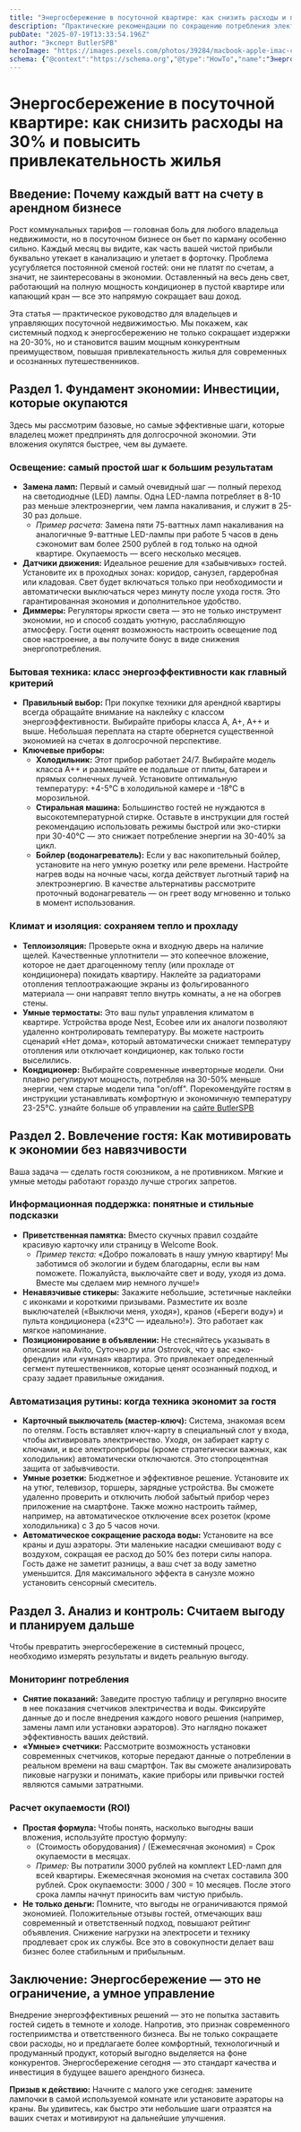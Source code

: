 ```yaml
---
title: "Энергосбережение в посуточной квартире: как снизить расходы и позаботиться об экологии"
description: "Практические рекомендации по сокращению потребления электроэнергии и воды в апартаментах для краткосрочной аренды. Узнайте, как простые привычки помогут сэкономить деньги владельцам и проявить заботу об окружающей среде гостям."
pubDate: "2025-07-19T13:33:54.196Z"
author: "Эксперт ButlerSPB"
heroImage: "https://images.pexels.com/photos/39284/macbook-apple-imac-computer-39284.jpeg?auto=compress&cs=tinysrgb&w=1260&h=750&dpr=1"
schema: {"@context":"https://schema.org","@type":"HowTo","name":"Энергосбережение в посуточной квартире: как снизить расходы и позаботиться об экологии","description":"Практические рекомендации по сокращению потребления электроэнергии и воды в апартаментах для краткосрочной аренды. Узнайте, как простые привычки помогут сэкономить деньги владельцам и проявить заботу об окружающей среде гостям.","image":{"@type":"ImageObject","url":"https://images.pexels.com/photos/39284/macbook-apple-imac-computer-39284.jpeg?auto=compress&cs=tinysrgb&w=1260&h=750&dpr=1"},"aggregateRating":{"@type":"AggregateRating","ratingValue":"4.9","reviewCount":754,"bestRating":"5","worstRating":"1"},"publisher":{"@type":"Organization","name":"Блог ButlerSPB","logo":{"@type":"ImageObject","url":"https://butlerspb-blog.netlify.app/favicon.ico"}},"mainEntityOfPage":{"@type":"WebPage","@id":"https://butlerspb-blog.netlify.app/blog/energosberezhenie-v-posutochnoy-kvartire/"}}
---
```


# Энергосбережение в посуточной квартире: как снизить расходы на 30% и повысить привлекательность жилья

## Введение: Почему каждый ватт на счету в арендном бизнесе

Рост коммунальных тарифов — головная боль для любого владельца недвижимости, но в посуточном бизнесе он бьет по карману особенно сильно. Каждый месяц вы видите, как часть вашей чистой прибыли буквально утекает в канализацию и улетает в форточку. Проблема усугубляется постоянной сменой гостей: они не платят по счетам, а значит, не заинтересованы в экономии. Оставленный на весь день свет, работающий на полную мощность кондиционер в пустой квартире или капающий кран — все это напрямую сокращает ваш доход.

Эта статья — практическое руководство для владельцев и управляющих посуточной недвижимостью. Мы покажем, как системный подход к энергосбережению не только сокращает издержки на 20-30%, но и становится вашим мощным конкурентным преимуществом, повышая привлекательность жилья для современных и осознанных путешественников.

## Раздел 1. Фундамент экономии: Инвестиции, которые окупаются

Здесь мы рассмотрим базовые, но самые эффективные шаги, которые владелец может предпринять для долгосрочной экономии. Эти вложения окупятся быстрее, чем вы думаете.

### Освещение: самый простой шаг к большим результатам
*   **Замена ламп:** Первый и самый очевидный шаг — полный переход на светодиодные (LED) лампы. Одна LED-лампа потребляет в 8-10 раз меньше электроэнергии, чем лампа накаливания, и служит в 25-30 раз дольше.
    *   *Пример расчета:* Замена пяти 75-ваттных ламп накаливания на аналогичные 9-ваттные LED-лампы при работе 5 часов в день сэкономит вам более 2500 рублей в год только на одной квартире. Окупаемость — всего несколько месяцев.
*   **Датчики движения:** Идеальное решение для «забывчивых» гостей. Установите их в проходных зонах: коридор, санузел, гардеробная или кладовая. Свет будет включаться только при необходимости и автоматически выключаться через минуту после ухода гостя. Это гарантированная экономия и дополнительное удобство.
*   **Диммеры:** Регуляторы яркости света — это не только инструмент экономии, но и способ создать уютную, расслабляющую атмосферу. Гости оценят возможность настроить освещение под свое настроение, а вы получите бонус в виде снижения энергопотребления.

### Бытовая техника: класс энергоэффективности как главный критерий
*   **Правильный выбор:** При покупке техники для арендной квартиры всегда обращайте внимание на наклейку с классом энергоэффективности. Выбирайте приборы класса A, A+, A++ и выше. Небольшая переплата на старте обернется существенной экономией на счетах в долгосрочной перспективе.
*   **Ключевые приборы:**
    *   **Холодильник:** Этот прибор работает 24/7. Выбирайте модель класса A++ и размещайте ее подальше от плиты, батареи и прямых солнечных лучей. Установите оптимальную температуру: +4-5°C в холодильной камере и -18°C в морозильной.
    *   **Стиральная машина:** Большинство гостей не нуждаются в высокотемпературной стирке. Оставьте в инструкции для гостей рекомендацию использовать режимы быстрой или эко-стирки при 30-40°C — это снижает потребление энергии на 30-40% за цикл.
    *   **Бойлер (водонагреватель):** Если у вас накопительный бойлер, установите на него умную розетку или реле времени. Настройте нагрев воды на ночные часы, когда действует льготный тариф на электроэнергию. В качестве альтернативы рассмотрите проточный водонагреватель — он греет воду мгновенно и только в момент использования.

### Климат и изоляция: сохраняем тепло и прохладу
*   **Теплоизоляция:** Проверьте окна и входную дверь на наличие щелей. Качественные уплотнители — это копеечное вложение, которое не дает драгоценному теплу (или прохладе от кондиционера) покидать квартиру. Наклейте за радиаторами отопления теплоотражающие экраны из фольгированного материала — они направят тепло внутрь комнаты, а не на обогрев стены.
*   **Умные термостаты:** Это ваш пульт управления климатом в квартире. Устройства вроде Nest, Ecobee или их аналоги позволяют удаленно контролировать температуру. Вы можете настроить сценарий «Нет дома», который автоматически снижает температуру отопления или отключает кондиционер, как только гости выселились.
*   **Кондиционер:** Выбирайте современные инверторные модели. Они плавно регулируют мощность, потребляя на 30-50% меньше энергии, чем старые модели типа "on/off". Порекомендуйте гостям в инструкции устанавливать комфортную и экономичную температуру 23-25°C. узнайте больше об управлении на <a href="https://butlerspb.ru/rent" target="_blank" rel="nofollow">сайте ButlerSPB</a>

## Раздел 2. Вовлечение гостя: Как мотивировать к экономии без навязчивости

Ваша задача — сделать гостя союзником, а не противником. Мягкие и умные методы работают гораздо лучше строгих запретов.

### Информационная поддержка: понятные и стильные подсказки
*   **Приветственная памятка:** Вместо скучных правил создайте красивую карточку или страницу в Welcome Book.
    *   *Пример текста:* «Добро пожаловать в нашу умную квартиру! Мы заботимся об экологии и будем благодарны, если вы нам поможете. Пожалуйста, выключайте свет и воду, уходя из дома. Вместе мы сделаем мир немного лучше!»
*   **Ненавязчивые стикеры:** Закажите небольшие, эстетичные наклейки с иконками и короткими призывами. Разместите их возле выключателей («Выключи меня, уходя»), кранов («Береги воду») и пульта кондиционера («23°C — идеально!»). Это работает как мягкое напоминание.
*   **Позиционирование в объявлении:** Не стесняйтесь указывать в описании на Avito, Суточно.ру или Ostrovok, что у вас «эко-френдли» или «умная» квартира. Это привлекает определенный сегмент путешественников, которые ценят осознанный подход, и сразу задает правильные ожидания.

### Автоматизация рутины: когда техника экономит за гостя
*   **Карточный выключатель (мастер-ключ):** Система, знакомая всем по отелям. Гость вставляет ключ-карту в специальный слот у входа, чтобы активировать электричество. Уходя, он забирает карту с ключами, и все электроприборы (кроме стратегически важных, как холодильник) автоматически отключаются. Это стопроцентная защита от забывчивости.
*   **Умные розетки:** Бюджетное и эффективное решение. Установите их на утюг, телевизор, торшеры, зарядные устройства. Вы сможете удаленно проверить и отключить любой забытый прибор через приложение на смартфоне. Также можно настроить таймер, например, на автоматическое отключение всех розеток (кроме холодильника) с 3 до 5 часов ночи.
*   **Автоматическое сокращение расхода воды:** Установите на все краны и душ аэраторы. Эти маленькие насадки смешивают воду с воздухом, сокращая ее расход до 50% без потери силы напора. Гость даже не заметит разницы, а ваш счет за воду заметно уменьшится. Для максимального эффекта в санузле можно установить сенсорный смеситель.

## Раздел 3. Анализ и контроль: Считаем выгоду и планируем дальше

Чтобы превратить энергосбережение в системный процесс, необходимо измерять результаты и видеть реальную выгоду.

### Мониторинг потребления
*   **Снятие показаний:** Заведите простую таблицу и регулярно вносите в нее показания счетчиков электричества и воды. Фиксируйте данные до и после внедрения каждого нового решения (например, замены ламп или установки аэраторов). Это наглядно покажет эффективность ваших действий.
*   **«Умные» счетчики:** Рассмотрите возможность установки современных счетчиков, которые передают данные о потреблении в реальном времени на ваш смартфон. Так вы сможете анализировать пиковые нагрузки и понимать, какие приборы или привычки гостей являются самыми затратными.

### Расчет окупаемости (ROI)
*   **Простая формула:** Чтобы понять, насколько выгодны ваши вложения, используйте простую формулу:
    *   (Стоимость оборудования) / (Ежемесячная экономия) = Срок окупаемости в месяцах.
    *   *Пример:* Вы потратили 3000 рублей на комплект LED-ламп для всей квартиры. Ежемесячная экономия на счетах составила 300 рублей. Срок окупаемости: 3000 / 300 = 10 месяцев. После этого срока лампы начнут приносить вам чистую прибыль.
*   **Не только деньги:** Помните, что выгоды не ограничиваются прямой экономией. Положительные отзывы гостей, отмечающих ваш современный и ответственный подход, повышают рейтинг объявления. Снижение нагрузки на электросети и технику продлевает срок их службы. Все это в совокупности делает ваш бизнес более стабильным и прибыльным.

## Заключение: Энергосбережение — это не ограничение, а умное управление

Внедрение энергоэффективных решений — это не попытка заставить гостей сидеть в темноте и холоде. Напротив, это признак современного гостеприимства и ответственного бизнеса. Вы не только сокращаете свои расходы, но и предлагаете более комфортный, технологичный и продуманный продукт, который выгодно выделяется на фоне конкурентов. Энергосбережение сегодня — это стандарт качества и инвестиция в будущее вашего арендного бизнеса.

**Призыв к действию:** Начните с малого уже сегодня: замените лампочки в самой используемой комнате или установите аэраторы на краны. Вы удивитесь, как быстро эти небольшие шаги отразятся на ваших счетах и мотивируют на дальнейшие улучшения.